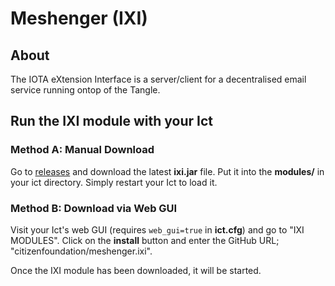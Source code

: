 # Meshenger (IXI)

## About

The IOTA eXtension Interface is a server/client for a decentralised email service running ontop of the Tangle.

## Run the IXI module with your Ict

### Method A: Manual Download

Go to [releases](../../releases) and download the latest **ixi.jar** file. Put it into the **modules/**
in your ict directory. Simply restart your Ict to load it.

### Method B: Download via Web GUI

Visit your Ict's web GUI (requires `web_gui=true` in **ict.cfg**) and go to "IXI MODULES". Click on the
**install** button and enter the GitHub URL; "citizenfoundation/meshenger.ixi".

Once the IXI module has been downloaded, it will be started.
